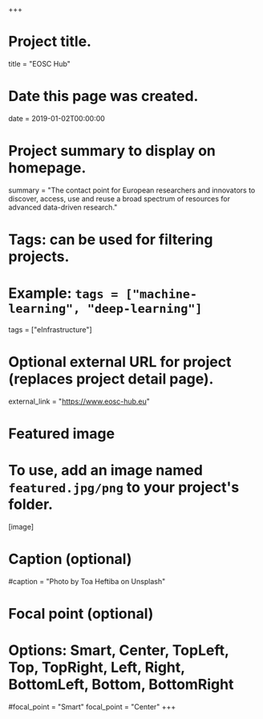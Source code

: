 +++
# Project title.
title = "EOSC Hub"

# Date this page was created.
date = 2019-01-02T00:00:00

# Project summary to display on homepage.
summary = "The contact point for European researchers and innovators to discover, access, use and reuse a broad spectrum of resources for advanced data-driven research."

# Tags: can be used for filtering projects.
# Example: `tags = ["machine-learning", "deep-learning"]`
tags = ["eInfrastructure"]

# Optional external URL for project (replaces project detail page).
external_link = "https://www.eosc-hub.eu"

# Featured image
# To use, add an image named `featured.jpg/png` to your project's folder. 
[image]
  # Caption (optional)
  #caption = "Photo by Toa Heftiba on Unsplash"

  # Focal point (optional)
  # Options: Smart, Center, TopLeft, Top, TopRight, Left, Right, BottomLeft, Bottom, BottomRight
  #focal_point = "Smart"
  focal_point = "Center"
+++
